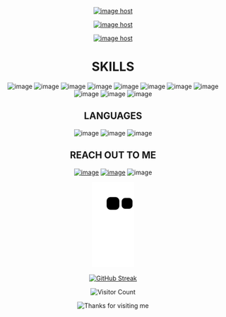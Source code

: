 
<div align="center">
  
<a href="https://imgbox.com/U3QE1mTX" target="_blank"><img src="https://images2.imgbox.com/69/21/U3QE1mTX_o.gif" alt="image host"/></a>
  
<a href="https://imgbox.com/fLhdzH0U" target="_blank"><img src="https://images2.imgbox.com/88/3a/fLhdzH0U_o.gif" alt="image host"/></a>
  
<a href="https://imgbox.com/UIVQnXhZ" target="_blank"><img src="https://images2.imgbox.com/e9/c9/UIVQnXhZ_o.gif" alt="image host"/></a>


# SKILLS
![image](https://user-images.githubusercontent.com/117115257/215229212-74d033ce-b363-4598-9d91-cc30a6ec5ab2.png)
![image](https://user-images.githubusercontent.com/117115257/215229510-bf20882d-ccb7-4931-9d2b-744ff16ebabd.png)
![image](https://user-images.githubusercontent.com/117115257/215229272-c5073ad6-6128-4243-9c50-8f6246437378.png)
![image](https://user-images.githubusercontent.com/117115257/215229391-20b21d72-0f9b-41e6-8e63-af4e7ee5b227.png)
![image](https://user-images.githubusercontent.com/117115257/215229547-4993d9b9-c3a4-4cb7-9e11-5841fab8df92.png)
![image](https://user-images.githubusercontent.com/117115257/215229591-a7568c77-7672-4419-b42f-f3042c6084be.png)
![image](https://user-images.githubusercontent.com/117115257/215230194-30dd0117-d4ae-4cf1-beaf-1c658e9423e9.png)
![image](https://user-images.githubusercontent.com/117115257/215229357-b2a5adb9-2ba2-4e4b-a59a-7c07f0c16eb1.png)
![image](https://user-images.githubusercontent.com/117115257/215229882-be5d18b0-905e-43cc-a80d-7fd407b4b9db.png)
![image](https://user-images.githubusercontent.com/117115257/215232336-90a5bb25-d710-4ee4-9502-faf86d924dec.png)
![image](https://user-images.githubusercontent.com/117115257/215232369-18556c67-8216-49e7-a419-4c62a5748dbb.png)

## LANGUAGES
![image](https://user-images.githubusercontent.com/117115257/215275583-0fcc0aa3-5e62-4a86-8e04-babc065acad1.png)
![image](https://user-images.githubusercontent.com/117115257/215275533-984afd93-2c45-4949-a9d5-4f3670987e1e.png)
![image](https://user-images.githubusercontent.com/117115257/215275550-3c3de41a-5ab1-4d54-9e65-624112d6333d.png)

  
## REACH OUT TO ME
<a href="https://www.linkedin.com/in/barandoganbas/">![image](https://user-images.githubusercontent.com/117115257/215230356-bae270fe-0902-4285-a864-1e68c2008318.png)</a>
  <a href="https://www.instagram.com/baran.the.wanderer/">![image](https://user-images.githubusercontent.com/117115257/215274344-40dd1c79-fa35-462f-bb3b-e787267b95ea.png)</a>
![image](https://user-images.githubusercontent.com/117115257/215233801-f70d7706-da8d-4a0b-96fa-7c0f60debea4.png)


  
![QA Engineer and Development](https://raw.githubusercontent.com/BaranDoganbas/BaranDoganbas/1a4ae032bfca449592be7d88ffa67ec3d6463907/github-contribution-grid-snake.svg)


[![GitHub Streak](http://github-readme-streak-stats.herokuapp.com?user=barandoganbas&theme=onedark&date_format=M%20j%5B%2C%20Y%5D)](https://git.io/streak-stats) <br/> 


![Visitor Count](https://profile-counter.glitch.me/barandoganbas/count.svg)


<img height="120" alt="Thanks for visiting me" width="100%" src="https://raw.githubusercontent.com/BrunnerLivio/brunnerlivio/master/images/marquee.svg" />

  </div>


